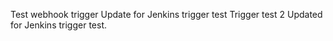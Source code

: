 Test webhook trigger
Update for Jenkins trigger test
Trigger test 2
Updated for Jenkins trigger test.
